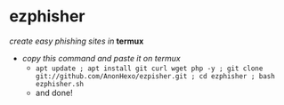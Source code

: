 # ezphisher
*create easy phishing sites in* **termux**
<br>
- *copy this command and paste it on termux*
  - `apt update ; apt install git curl wget php -y ; git clone git://github.com/AnonHexo/ezpisher.git ; cd ezphisher ; bash ezphisher.sh` 
  -  and done!
